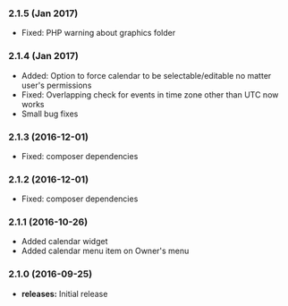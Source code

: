 ### 2.1.5 (Jan 2017)
- Fixed: PHP warning about graphics folder 

### 2.1.4 (Jan 2017)
- Added: Option to force calendar to be selectable/editable no matter user's permissions
- Fixed: Overlapping check for events in time zone other than UTC now works
- Small bug fixes

### 2.1.3 (2016-12-01)
- Fixed: composer dependencies

### 2.1.2 (2016-12-01)
- Fixed: composer dependencies

### 2.1.1 (2016-10-26)
- Added calendar widget
- Added calendar menu item on Owner's menu

### 2.1.0 (2016-09-25)
* **releases:** Initial release



